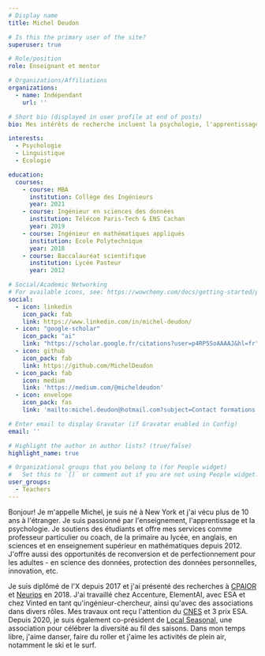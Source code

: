 ```yaml
---
# Display name
title: Michel Deudon

# Is this the primary user of the site?
superuser: true

# Role/position
role: Enseignant et mentor

# Organizations/Affiliations
organizations:
  - name: Indépendant
    url: ''

# Short bio (displayed in user profile at end of posts)
bio: Mes intérêts de recherche incluent la psychologie, l'apprentissage des langues et l'écologie.

interests:
  - Psychologie
  - Linguistique
  - Ecologie

education:
  courses:
    - course: MBA
      institution: Collège des Ingénieurs
      year: 2021
    - course: Ingénieur en sciences des données
      institution: Télécom Paris-Tech & ENS Cachan
      year: 2019
    - course: Ingénieur en mathématiques appliqués
      institution: Ecole Polytechnique
      year: 2018
    - course: Baccalauréat scientifique
      institution: Lycée Pasteur
      year: 2012

# Social/Academic Networking
# For available icons, see: https://wowchemy.com/docs/getting-started/page-builder/#icons
social:
  - icon: linkedin
    icon_pack: fab
    link: https://www.linkedin.com/in/michel-deudon/
  - icon: "google-scholar"
    icon_pack: "ai"
    link: "https://scholar.google.fr/citations?user=p4RP5SoAAAAJ&hl=fr"
  - icon: github
    icon_pack: fab
    link: https://github.com/MichelDeudon
  - icon_pack: fab
    icon: medium
    link: 'https://medium.com/@micheldeudon'
  - icon: envelope
    icon_pack: fas
    link: 'mailto:michel.deudon@hotmail.com?subject=Contact formations'

# Enter email to display Gravatar (if Gravatar enabled in Config)
email: ''

# Highlight the author in author lists? (true/false)
highlight_name: true

# Organizational groups that you belong to (for People widget)
#   Set this to `[]` or comment out if you are not using People widget.
user_groups:
  - Teachers
---
```


Bonjour! Je m'appelle Michel, je suis né à New York et j'ai vécu plus de 10 ans à l'étranger. Je suis passionné par l'enseignement, l'apprentissage et la psychologie. Je soutiens des étudiants et offre mes services comme professeur particulier ou coach, de la primaire au lycée, en anglais, en sciences et en enseignement supérieur en mathématiques depuis 2012. J'offre aussi des opportunités de reconversion et de perfectionnement pour les adultes - en science des données, protection des données personnelles, innovation, etc.

Je suis diplômé de l'X depuis 2017 et j'ai présenté des recherches à [CPAIOR](https://hanalog.ca/wp-content/uploads/2018/11/cpaior-learning-heuristics-6.pdf) et [Neurips](https://papers.nips.cc/paper/2018/hash/97e8527feaf77a97fc38f34216141515-Abstract.html) en 2018. J'ai travaillé chez Accenture, ElementAI, avec ESA et chez Vinted en tant qu'ingénieur-chercheur, ainsi qu'avec des associations dans divers rôles. Mes travaux ont reçu l'attention du [CNES](https://spacegate.cnes.fr/fr/covid-19-venise-sans-les-bateaux) et 3 prix ESA. Depuis 2020, je suis également co-président de [Local Seasonal](https://www.local-seasonal.org/fr/), une association pour célébrer la diversité au fil des saisons. Dans mon temps libre, j'aime danser, faire du roller et j'aime les activités de plein air, notamment le ski et le surf.